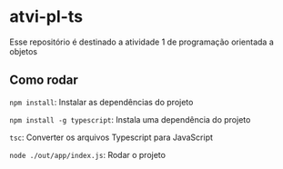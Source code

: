 # atvi-pl-ts
 Esse repositório é destinado a atividade 1 de programação orientada a objetos 

## Como rodar

`npm install`: Instalar as dependências do projeto

`npm install -g typescript`: Instala uma dependência do projeto

`tsc`: Converter os arquivos Typescript para JavaScript

`node ./out/app/index.js`: Rodar o projeto

